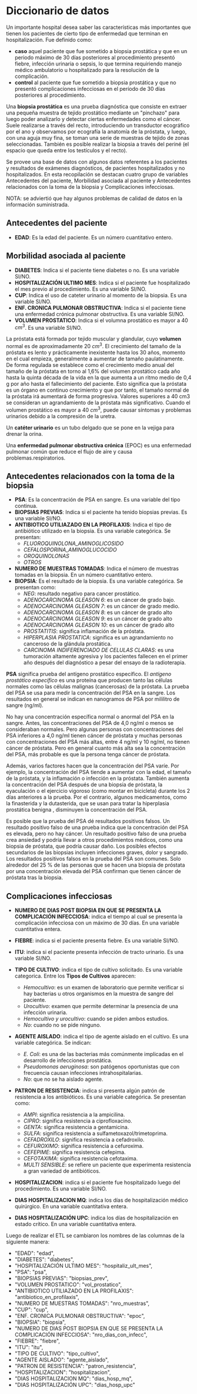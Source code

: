 # Diccionario de datos

Un importante hospital desea saber las características más importantes que tienen los pacientes de cierto tipo de enfermedad que terminan en hospitalización. Fue definido como:
* **caso** aquel paciente que fue sometido a biopsia prostática y que en un periodo máximo de 30 días posteriores al procedimiento presentó fiebre, infección urinaria o sepsis, lo que termina requiriendo manejo médico ambulatorio u hospitalizado para la resolución de la complicación. 
* **control** al paciente que fue sometido a biopsia prostática y que no presentó complicaciones infecciosas en el período de 30 días posteriores al procedimiento.

Una **biopsia prostática** es una prueba diagnóstica que consiste en extraer una pequeña muestra de tejido prostático mediante un "pinchazo" para luego poder analizarlo y detectar ciertas enfermedades como el cáncer. Suele realizarse a través del recto, introduciendo un transductor ecográfico por el ano y observamos por ecografía la anatomía de la próstata, y luego, con una aguja muy fina, se toman una serie de muestras de tejido de zonas seleccionadas. También es posible realizar la biopsia a través del periné (el espacio que queda entre los testículos y el recto).

Se provee una base de datos con algunos datos referentes a los pacientes y resultados de exámenes diagnósticos, de pacientes hospitalizados y no hospitalizados. En esta recopilación se destacan cuatro grupo de variables Antecedentes del paciente, Morbilidad asociada al paciente y Antecedentes relacionados con la toma de la biopsia y Complicaciones infecciosas.

NOTA: se adviertió que hay algunos problemas de calidad de datos en la información suministrada.

## Antecedentes del paciente

* **EDAD**: Es la edad del paciente. Es un número cuantitativo entero.

## Morbilidad asociada al paciente

* **DIABETES**: Indica si el paciente tiene diabetes o no. Es una variable SI/NO.
* **HOSPITALIZACIÓN ULTIMO MES**: Indica si el paciente fue hospitalizado el mes previo al procedimiento. Es una variable SI/NO.
* **CUP**: Indica el uso de cateter urinario al momento de la biopsia. Es una variable SI/NO.
* **ENF. CRONICA PULMONAR OBSTRUCTIVA**: Indica si el paciente tiene una enfermedad crónica pulmonar obstructiva. Es una variable SI/NO.
* **VOLUMEN PROSTATICO**: Indica si el volumna prostático es mayor a 40 $cm^3$. Es una variable SI/NO.

La próstata está formada por tejido muscular y glandular, cuyo **volumen** normal es de aproximadamente 20 $cm^3$. El crecimiento del tamaño de la próstata es lento y prácticamente inexistente hasta los 30 años, momento en el cual empieza, generalmente a aumentar de tamaño paulatinamente. De forma regulada se establece como el crecimiento medio anual del tamaño de la próstata en torno al 1,6% del volumen prostático cada año hasta la quinta década de la vida en la que aumenta a un ritmo medio de 0,4 g por año hasta el fallecimiento del paciente. Esto significa que la próstata es un órgano en continuo crecimiento y que por tanto, el tamaño normal de la próstata irá aumentará de forma progresiva. Valores superiores a 40 cm3 se consideran un agrandamiento de la próstata más significativo. Cuando el volumen prostático es mayor a 40 $cm^3$, puede causar síntomas y problemas urinarios debido a la compresión de la uretra.

Un **catéter urinario** es un tubo delgado que se pone en la vejiga para drenar la orina.

Una **enfermedad pulmonar obstructiva crónica** (EPOC) es una enfermedad pulmonar común que reduce el flujo de aire y causa problemas.respiratorios.


## Antecedentes relacionados con la toma de la biopsia

* **PSA**: Es la concentración de PSA en sangre. Es una variable del tipo continua.
* **BIOPSIAS PREVIAS**: Indica si el paciente ha tenido biopsias previas. Es una variable SI/NO.
* **ANTIBIOTICO UTILIAZADO EN LA PROFILAXIS**: Indica el tipo de antibiótico utilizado en la biopsia. Es una variable categórica.
    Se presentan:
    * *FLUOROQUINOLONA_AMINOGLICOSIDO*
    * *CEFALOSPORINA_AMINOGLUCOCIDO*
    * *OROQUINOLONAS*
    * *OTROS*
* **NUMERO DE MUESTRAS TOMADAS**: Indica el número de muestras tomadas en la biopsia. En un número cuantitativo entero.
* **BIOPSIA**: Es el resultado de la biopsia. Es una variable categórica.
    Se presentan como:
    * *NEG*: resultado negativo para cancer prostático.
    * *ADENOCARCINOMA GLEASON 6*: es un cáncer de grado bajo.
    * *ADENOCARCINOMA GLEASON 7*: es un cáncer de grado medio.
    * *ADENOCARCINOMA GLEASON 8*: es un cáncer de grado alto
    * *ADENOCARCINOMA GLEASON 9*: es un cáncer de grado alto
    * *ADENOCARCINOMA GLEASON 10*: es un cáncer de grado alto
    * *PROSTATITIS*: significa inflamación de la próstata.
    * *HIPERPLASIA PROSTATICA*: significa es un agrandamiento no canceroso de la glándula prostática.
    * *CARCINOMA INDIFERENCIADO DE CELULAS CLARAS*: es una tumoración altamente agresiva y los pacientes fallecen en el primer año después del diagnóstico a pesar del ensayo de la radioterapia.

**PSA** significa prueba del antígeno prostático específico. El *antígeno prostático específico* es una proteína que producen tanto las células normales como las células malignas (cancerosas) de la próstata. La prueba del PSA se usa para medir la concentración del PSA en la sangre. Los resultados en general se indican en nanogramos de PSA por mililitro de sangre (ng/ml). 

No hay una concentración específica normal o anormal del PSA en la sangre. Antes, las concentraciones del PSA de 4,0 ng/ml o menos se consideraban normales. Pero algunas personas con concentraciones del PSA inferiores a 4,0 ng/ml tienen cáncer de próstata y muchas personas con concentraciones del PSA más altas, entre 4 ng/ml y 10 ng/ml, no tienen cáncer de próstata. Pero en general cuanto más alta sea la concentración del PSA, más probable es que la persona tenga cáncer de próstata. 

Además, varios factores hacen que la concentración del PSA varíe. Por ejemplo, la concentración del PSA tiende a aumentar con la edad, el tamaño de la próstata, y la inflamación o infección en la próstata. También aumenta la concentración del PSA después de una biopsia de próstata, la eyaculación o el ejercicio vigoroso (como montar en bicicleta) durante los 2 días anteriores a la prueba. Por el contrario, algunos medicamentos, como la finasterida y la dutasterida, que se usan para tratar la hiperplasia prostática benigna , disminuyen la concentración del PSA. 

Es posible que la prueba del PSA dé resultados positivos falsos. Un resultado positivo falso de una prueba indica que la concentración del PSA es elevada, pero no hay cáncer. Un resultado positivo falso de una prueba crea ansiedad y podría llevar a otros procedimientos médicos, como una biopsia de próstata, que podría causar daño. Los posibles efectos secundarios de las biopsias incluyen infecciones graves, dolor y sangrado.
Los resultados positivos falsos en la prueba del PSA son comunes. Solo alrededor del 25 % de las personas que se hacen una biopsia de próstata por una concentración elevada del PSA confirman que tienen cáncer de próstata tras la biopsia.

## Complicaciones infecciosas

* **NUMERO DE DIAS POST BIOPSIA EN QUE SE PRESENTA LA COMPLICACIÓN INFECCIOSA**: indica el tiempo al cual se presenta la complicación infecciosa con un máximo de 30 días. En una variable cuantitativa entera.
* **FIEBRE**: indica si el paciente presenta fiebre. Es una variable SI/NO.
* **ITU**: indica si el paciente presenta infección de tracto urinario. Es una variable SI/NO.
* **TIPO DE CULTIVO**: indica el tipo de cultivo solicitado. Es una variable categorica. 
    Entre los **Tipos de Cultivos** aparecen:
    * *Hemocultivo*: es un examen de laboratorio que permite verificar si hay bacterias u otros organismos en la muestra de sangre del paciente.
    * *Urocultivo*: examen que permite determinar la presencia de una infección urinaria.
    * *Hemocultivo y urocultivo*: cuando se piden ambos estudios.
    * *No*: cuando no se pide ninguno.
* **AGENTE AISLADO**: indica el tipo de agente aislado en el cultivo. Es una variable categórica.
    Se indican:
    * *E. Coli*: es una de las bacterias más comúnmente implicadas en el desarrollo de infecciones prostática.
    * *Pseudomonas aeruginosa*: son patógenos oportunistas que con frecuencia causan infecciones intrahospitalarias.
    * *No*: que no se ha aislado agente. 
* **PATRON DE RESISTENCIA**: indica si presenta algún patrón de resistencia a los antibióticos. Es una variable categórica.
    Se presentan como:
    * *AMPI*: significa resistencia a la ampicilina.
    * *CIPRO*: significa resistencia a ciprofloxacino.
    * *GENTA*: significa resistencia a gentamicina.
    * *SULFA*: significa resistencia a sulfametoxazol/trimetoprima.
    * *CEFADROXILO*: significa resistencia a cefadroxilo.
    * *CEFUROXIMO*: significa resistencia a cefuroxima.
    * *CEFEPIME*: significa resistencia cefepima.
    * *CEFOTAXIMA*: significa resistencia cefotaxima.
    * *MULTI SENSIBLE*: se refiere un paciente que experimenta resistencia a gran variedad de antibióticos.

* **HOSPITALIZACION**: indica si el paciente fue hospitalizado luego del procedimiento. Es una variable SI/NO.
* **DIAS HOSPITALIZACION MQ**: indica los días de hospitalización médico quirúrgico. En una variable cuantitativa entera.
* **DIAS HOSPITALIZACIÓN UPC**: indica los días de hospitalización en estado crítico. En una variable cuantitativa entera.

Luego de realizar el ETL se cambiaron los nombres de las columnas de la siguiente manera:

* "EDAD": "edad",
* "DIABETES": "diabetes",
* "HOSPITALIZACIÓN ULTIMO MES": "hospitaliz_ult_mes",
* "PSA": "psa",
* "BIOPSIAS PREVIAS": "biopsias_prev",
* "VOLUMEN PROSTATICO": "vol_prostatico",
* "ANTIBIOTICO UTILIAZADO EN LA PROFILAXIS": "antibiotico_en_profilaxis",
* "NUMERO DE MUESTRAS TOMADAS": "nro_muestras",
* "CUP": "cup",
* "ENF. CRONICA PULMONAR OBSTRUCTIVA": "epoc",
* "BIOPSIA": "biopsia",
* "NUMERO DE DIAS POST BIOPSIA EN QUE SE PRESENTA LA COMPLICACIÓN INFECCIOSA": "nro_dias_con_infecc",
* "FIEBRE": "fiebre",
* "ITU": "itu",
* "TIPO DE CULTIVO": "tipo_cultivo",
* "AGENTE AISLADO": "agente_aislado",
* "PATRON DE RESISTENCIA": "patron_resistencia",
* "HOSPITALIZACION": "hospitalizacion",
* "DIAS HOSPITALIZACION MQ": "dias_hosp_mq",
* "DIAS HOSPITALIZACIÓN UPC": "dias_hosp_upc"